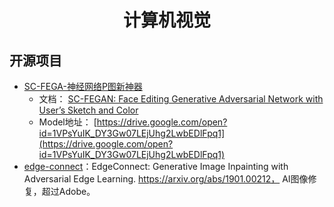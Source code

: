 <h1 align="center">计算机视觉</h1>

## 开源项目
* [SC-FEGA-神经网络P图新神器](https://github.com/JoYoungjoo/SC-FEGAN)
    * 文档：
[SC-FEGAN: Face Editing Generative Adversarial Network with User’s Sketch and Color](https://arxiv.org/pdf/1902.06838.pdf)
    * Model地址：
[https://drive.google.com/open?id=1VPsYuIK_DY3Gw07LEjUhg2LwbEDlFpq1](https://drive.google.com/open?id=1VPsYuIK_DY3Gw07LEjUhg2LwbEDlFpq1)
* [edge-connect](https://github.com/knazeri/edge-connect)：EdgeConnect: Generative Image Inpainting with Adversarial Edge Learning. https://arxiv.org/abs/1901.00212， AI图像修复，超过Adobe。